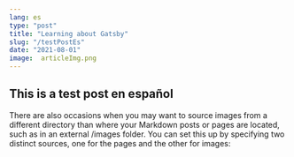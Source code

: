 ```yaml
---
lang: es
type: "post"
title: "Learning about Gatsby"
slug: "/testPostEs"
date: "2021-08-01"
image:  articleImg.png
---
```


## This is a test post en español

There are also occasions when you may want to source images from a different directory than where your Markdown posts or pages are located, such as in an external /images folder. You can set this up by specifying two distinct sources, one for the pages and the other for images: